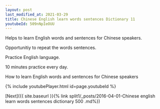 ```yaml
---
layout: post
last_modified_at: 2021-03-29
title: Chinese English learn words sentences Dictionary 11 
youtubeId: 509nNpIeOUU
---
```

 
 
Helps to learn English words and sentences for Chinese speakers.

Opportunitiy to repeat the words sentences. 

Practice English language. 
 
10 minutes practice every day. 
 
How to learn English words and sentences for Chinese speakers 
 
{% include youtubePlayer.html id=page.youtubeId %}
 
 
[Next]({{ site.baseurl }}{% link  split1/_posts/2016-04-01-Chinese english learn words sentences dictionary 500 .md%})
 
